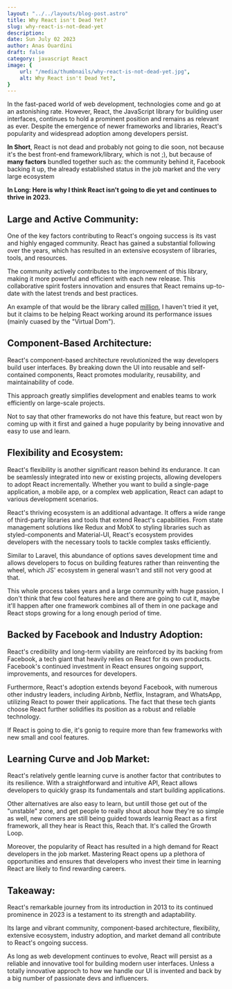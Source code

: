 ```yaml
---
layout: "../../layouts/blog-post.astro"
title: Why React isn't Dead Yet?
slug: why-react-is-not-dead-yet
description: 
date: Sun July 02 2023
author: Anas Ouardini
draft: false
category: javascript React
image: {
    url: "/media/thumbnails/why-react-is-not-dead-yet.jpg",
    alt: Why React isn't Dead Yet?,
}
---
```


In the fast-paced world of web development, technologies come and go at an astonishing rate. However, React, the JavaScript library for building user interfaces, continues to hold a prominent position and remains as relevant as ever. Despite the emergence of newer frameworks and libraries, React's popularity and widespread adoption among developers persist.

**In Short**, React is not dead and probably not going to die soon, not because it's the best front-end framework/library, which is not ;), but because of **many factors** bundled together such as: the community behind it, Facebook backing it up, the already established status in the job market and the very large ecosystem

**In Long: Here is why I think React isn't going to die yet and continues to thrive in 2023.**

## Large and Active Community:
One of the key factors contributing to React's ongoing success is its vast and highly engaged community. React has gained a substantial following over the years, which has resulted in an extensive ecosystem of libraries, tools, and resources.

The community actively contributes to the improvement of this library, making it more powerful and efficient with each new release. This collaborative spirit fosters innovation and ensures that React remains up-to-date with the latest trends and best practices.

An example of that would be the library called [million](https://github.com/aidenybai/million), I haven't tried it yet, but it claims to be helping React working around its performance issues (mainly cuased by the "Virtual Dom").

## Component-Based Architecture:
React's component-based architecture revolutionized the way developers build user interfaces. By breaking down the UI into reusable and self-contained components, React promotes modularity, reusability, and maintainability of code.

This approach greatly simplifies development and enables teams to work efficiently on large-scale projects.

Not to say that other frameworks do not have this feature, but react won by coming up with it first and gained a huge popularity by being innovative and easy to use and learn.

## Flexibility and Ecosystem:
React's flexibility is another significant reason behind its endurance. It can be seamlessly integrated into new or existing projects, allowing developers to adopt React incrementally. Whether you want to build a single-page application, a mobile app, or a complex web application, React can adapt to various development scenarios.

React's thriving ecosystem is an additional advantage. It offers a wide range of third-party libraries and tools that extend React's capabilities. From state management solutions like Redux and MobX to styling libraries such as styled-components and Material-UI, React's ecosystem provides developers with the necessary tools to tackle complex tasks efficiently.

Similar to Laravel, this abundance of options saves development time and allows developers to focus on building features rather than reinventing the wheel, which JS' ecosystem in general wasn't and still not very good at that.

This whole process takes years and a large community with huge passion, I don't think that few cool features here and there are going to cut it, maybe it'll happen after one framework combines all of them in one package and React stops growing for a long enough period of time.

## Backed by Facebook and Industry Adoption:
React's credibility and long-term viability are reinforced by its backing from Facebook, a tech giant that heavily relies on React for its own products. Facebook's continued investment in React ensures ongoing support, improvements, and resources for developers.

Furthermore, React's adoption extends beyond Facebook, with numerous other industry leaders, including Airbnb, Netflix, Instagram, and WhatsApp, utilizing React to power their applications. The fact that these tech giants choose React further solidifies its position as a robust and reliable technology.

If React is going to die, it's gonig to require more than few frameworks with new small and cool features.

## Learning Curve and Job Market:
React's relatively gentle learning curve is another factor that contributes to its resilience. With a straightforward and intuitive API, React allows developers to quickly grasp its fundamentals and start building applications.

Other alternatives are also easy to learn, but untill those get out of the "unstable" zone, and get people to really shout about how they're so simple as well, new comers are still being guided towards learnig React as a first framework,
all they hear is React this, Reach that. It's called the Growth Loop.

Moreover, the popularity of React has resulted in a high demand for React developers in the job market. Mastering React opens up a plethora of opportunities and ensures that developers who invest their time in learning React are likely to find rewarding careers.

## Takeaway:

React's remarkable journey from its introduction in 2013 to its continued prominence in 2023 is a testament to its strength and adaptability.

Its large and vibrant community, component-based architecture, flexibility, extensive ecosystem, industry adoption, and market demand all contribute to React's ongoing success.

As long as web development continues to evolve, React will persist as a reliable and innovative tool for building modern user interfaces. Unless a totally innovative approch to how we handle our UI is invented and back by a big number of passionate devs and influencers.